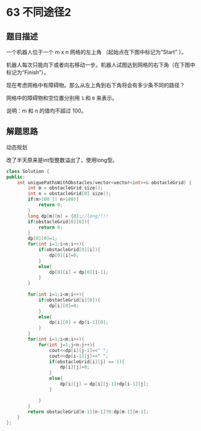 # 63 不同途径2

## 题目描述

一个机器人位于一个 m x n 网格的左上角 （起始点在下图中标记为“Start” ）。

机器人每次只能向下或者向右移动一步。机器人试图达到网格的右下角（在下图中标记为“Finish”）。

现在考虑网格中有障碍物。那么从左上角到右下角将会有多少条不同的路径？

网格中的障碍物和空位置分别用 `1` 和 `0` 来表示。

说明：m 和 n 的值均不超过 100。

## 解题思路

动态规划

改了半天原来是int型整数溢出了，使用long型。

```c++
class Solution {
public:
    int uniquePathsWithObstacles(vector<vector<int>>& obstacleGrid) {
        int m = obstacleGrid.size();
        int n = obstacleGrid[0].size();
        if(m>100 || n>100){
            return 0;
        }
        long dp[m][n] = {0};//long!!!!
        if(obstacleGrid[0][0]){
            return 0;
        }
        dp[0][0]=1;
        for(int i=1;i<n;i++){
            if(obstacleGrid[0][i]){
                dp[0][i]=0;
            }
            else{
                dp[0][i] = dp[0][i-1];
            }
        }
    
        for(int i=1;i<m;i++){
            if(obstacleGrid[i][0]){
                dp[i][0]=0;
            }
            else{
                dp[i][0] = dp[i-1][0];
            }
        }
        for(int i=1;i<m;i++){
            for(int j=1;j<n;j++){
                cout<<dp[i][j-1]<<" ";
                cout<<dp[i-1][j]<<" ";
                if(obstacleGrid[i][j] == 1){
                    dp[i][j]=0;
                }
                else{
                    dp[i][j] = dp[i][j-1]+dp[i-1][j];
                }

            }
        }
        return obstacleGrid[m-1][n-1]?0:dp[m-1][n-1];
    }
};
```


